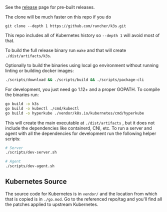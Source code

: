 See the [release](https://github.com/rancher/k3s/releases/latest) page for pre-built releases.

The clone will be much faster on this repo if you do

    git clone --depth 1 https://github.com/rancher/k3s.git

This repo includes all of Kubernetes history so `--depth 1` will avoid most of that.

To build the full release binary run `make` and that will create `./dist/artifacts/k3s`.

Optionally to build the binaries using local go environment without running linting or building docker images:
```sh
./scripts/download && ./scripts/build && ./scripts/package-cli
```

For development, you just need go 1.12+ and a proper GOPATH.  To compile the binaries run:
```bash
go build -o k3s
go build -o kubectl ./cmd/kubectl
go build -o hyperkube ./vendor/k8s.io/kubernetes/cmd/hyperkube
```

This will create the main executable at `./dist/artifacts` , but it does not include the dependencies like containerd, CNI,
etc.  To run a server and agent with all the dependencies for development run the following
helper scripts:
```bash
# Server
./scripts/dev-server.sh

# Agent
./scripts/dev-agent.sh
```

Kubernetes Source
-----------------

The source code for Kubernetes is in `vendor/` and the location from which that is copied
is in `./go.mod`.  Go to the referenced repo/tag and you'll find all the patches applied
to upstream Kubernetes.
